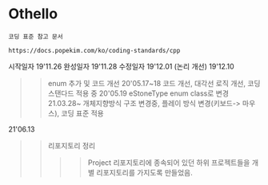 # Othello


	코딩 표준 참고 문서
	
	https://docs.popekim.com/ko/coding-standards/cpp
	
시작일자 19'11.26
완성일자 19'11.28
수정일자
19'12.01 (논리 개선)
19'12.10
>>enum 추가 및 코드 개선
20'05.17~18
>>코드 개선, 대각선 로직 개선, 코딩 스탠다드 적용 중
20'05.19
>>eStoneType enum class로 변경
21.03.28~ 
>>개체지향방식 구조 변경중, 플레이 방식 변경(키보드-> 마우스), 코딩 표준 적용


21'06.13
>>리포지토리 정리
>>>>Project 리포지토리에 종속되어 있던 하위 프로젝트들을 개별 리포지토리를 가지도록 만들었음.
